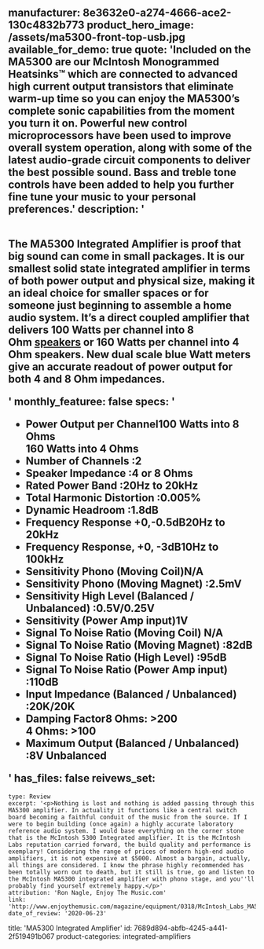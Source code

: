 manufacturer: 8e3632e0-a274-4666-ace2-130c4832b773
product_hero_image: /assets/ma5300-front-top-usb.jpg
available_for_demo: true
quote: 'Included on the MA5300 are our McIntosh Monogrammed Heatsinks™ which are connected to advanced high current output transistors that eliminate warm-up time so you can enjoy the MA5300’s complete sonic capabilities from the moment you turn it on. Powerful new control microprocessors have been used to improve overall system operation, along with some of the latest audio-grade circuit components to deliver the best possible sound. Bass and treble tone controls have been added to help you further fine tune your music to your personal preferences.'
description: '<p><a href="https://www.mcintoshlabs.com/brand/news/MA5300-Stereo-plus"></a>&nbsp;<br>The MA5300 Integrated Amplifier is proof that big sound can come in small packages. It is our smallest solid state integrated amplifier in terms of both power output and physical size, making it an ideal choice for smaller spaces or for someone just beginning to assemble a home audio system. It’s a direct coupled amplifier that delivers 100 Watts per channel into 8 Ohm&nbsp;<a href="https://www.mcintoshlabs.com/products/speakers">speakers</a>&nbsp;or 160 Watts per channel into 4 Ohm speakers. New dual scale blue Watt meters give an accurate readout of power output for both 4 and 8 Ohm impedances.</p>'
monthly_featuree: false
specs: '<ul><li>Power Output per Channel100 Watts into 8 Ohms<br>160 Watts into 4 Ohms</li><li>Number of Channels :2</li><li>Speaker Impedance :4 or 8 Ohms</li><li>Rated Power Band :20Hz to 20kHz</li><li>Total Harmonic Distortion :0.005%</li><li>Dynamic Headroom :1.8dB</li><li>Frequency Response +0,-0.5dB20Hz to 20kHz</li><li>Frequency Response, +0, -3dB10Hz to 100kHz</li><li>Sensitivity Phono (Moving Coil)N/A</li><li>Sensitivity Phono (Moving Magnet) :2.5mV</li><li>Sensitivity High Level (Balanced / Unbalanced) :0.5V/0.25V</li><li>Sensitivity (Power Amp input)1V</li><li>Signal To Noise Ratio (Moving Coil) N/A</li><li>Signal To Noise Ratio (Moving Magnet) :82dB</li><li>Signal To Noise Ratio (High Level) :95dB</li><li>Signal To Noise Ratio (Power Amp input) :110dB</li><li>Input Impedance (Balanced / Unbalanced) :20K/20K</li><li>Damping Factor8 Ohms: &gt;200<br>4 Ohms: &gt;100</li><li>Maximum Output (Balanced / Unbalanced) :8V Unbalanced</li></ul>'
has_files: false
reivews_set:
  -
    type: Review
    excerpt: '<p>Nothing is lost and nothing is added passing through this MA5300 amplifier. In actuality it functions like a central switch board becoming a faithful conduit of the music from the source. If I were to begin building (once again) a highly accurate laboratory reference audio system. I would base everything on the corner stone that is the McIntosh 5300 Integrated amplifier. It is the McIntosh Labs reputation carried forward, the build quality and performance is exemplary! Considering the range of prices of modern high-end audio amplifiers, it is not expensive at $5000. Almost a bargain, actually, all things are considered. I know the phrase highly recommended has been totally worn out to death, but it still is true, go and listen to the McIntosh MA5300 integrated amplifier with phono stage, and you''ll probably find yourself extremely happy.</p>'
    attribution: 'Ron Nagle, Enjoy The Music.com'
    link: 'http://www.enjoythemusic.com/magazine/equipment/0318/McIntosh_Labs_MA5300_Integrated_Amplifier_Review.htm'
    date_of_review: '2020-06-23'
title: 'MA5300 Integrated Amplifier'
id: 7689d894-abfb-4245-a441-2f519491b067
product-categories: integrated-amplifiers
